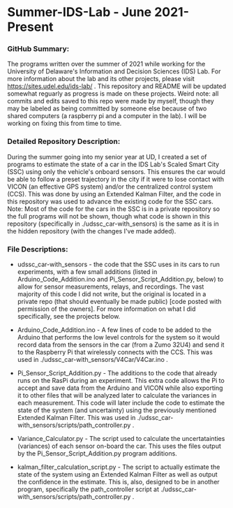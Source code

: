 # Summer-IDS-Lab - June 2021-Present

### GitHub Summary: 
The programs written over the summer of 2021 while working for the University of Delaware's 
Information and Decision Sciences (IDS) Lab. For more information about the lab and its other
projects, please visit https://sites.udel.edu/ids-lab/ . This repository and README will be
updated somewhat reguarly as progress is made on these projects. Weird note: all commits and 
edits saved to this repo were made by myself, though they may be labeled as being committed by
someone else because of two shared computers (a raspberry pi and a computer in the lab). I will 
be working on fixing this from time to time.

### Detailed Repository Description: 
During the summer going into my senior year at UD, I created a set of programs to estimate the 
state of a car in the IDS Lab's Scaled Smart City (SSC) using only the vehicle's onboard
sensors. This ensures the car would be able to follow a preset trajectory in the city if it 
were to lose contact with VICON (an effective GPS system) and/or the centralized control system 
(CCS). This was done by using an Extended Kalman Filter, and the code in this repository was 
used to advance the existing code for the SSC cars. Note: Most of the code for the cars in
the SSC is in a private repository so the full programs will not be shown, though what code
is shown in this repository (specifically in ./udssc_car-with_sensors) is the same as it is
in the hidden repository (with the changes I've made added).

### File Descriptions:
  - udssc_car-with_sensors - the code that the SSC uses in its cars to run experiments, with
  a few small additions (listed in Arduino_Code_Addition.ino and Pi_Sensor_Script_Addition.py, 
  below) to allow for sensor measurements, relays, and recordings. The vast majority of this 
  code I did not write, but the original is located in a private repo (that should eventually
  be made public) [code posted with permission of the owners]. For more information on what 
  I did specifically, see the projects below.
  
  - Arduino_Code_Addition.ino - A few lines of code to be added to the Arduino that performs 
  the low level controls for the system so it would record data from the sensors in the car
  (from a Zumo 32U4) and send it to the Raspberry Pi that wirelessly connects with the CCS.
  This was used in ./udssc_car-with_sensors/V4Car/V4Car.ino .
  
  - Pi_Sensor_Script_Addition.py - The additions to the code that already runs on the RasPi
  during an experiment. This extra code allows the Pi to accept and save data from the Arduino
  and VICON while also exporting it to other files that will be analyzed later to calculate 
  the variances in each measurement. This code will later include the code to estimate the
  state of the system (and uncertainty) using the previously mentioned Extended Kalman Filter.
  This was used in ./udssc_car-with_sensors/scripts/path_controller.py .
  
  - Variance_Calculator.py - The script used to calculate the uncertatainties (variances) of 
  each sensor on-board the car. This uses the files output by the Pi_Sensor_Script_Addition.py
  program additions. 
  
  - kalman_filter_calculation_script.py - The script to actually estimate the state of the 
  system using an Extended Kalman Filter as well as output the confidence in the estimate.
  This is, also, designed to be in another program, specifically the path_controller script
  at ./udssc_car-with_sensors/scripts/path_controller.py .
